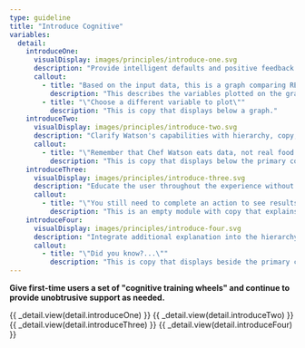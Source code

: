 ```yaml
---
type: guideline
title: "Introduce Cognitive"
variables:
  detail:
    introduceOne:
      visualDisplay: images/principles/introduce-one.svg
      description: "Provide intelligent defaults and positive feedback to reinforce cognitive behaviors and gradually adjust the user’s habits."
      callout:
        - title: "Based on the input data, this is a graph comparing REVENUE and TIME."
          description: "This describes the variables plotted on the graph."
        - title: "\"Choose a different variable to plot\""
          description: "This is copy that displays below a graph."
    introduceTwo:
      visualDisplay: images/principles/introduce-two.svg
      description: "Clarify Watson's capabilities with hierarchy, copy, and interactions to help set appropriate user expectations."
      callout:
        - title: "\"Remember that Chef Watson eats data, not real food. Use your own judgment when preparing these dishes.\""
          description: "This is copy that displays below the primary content."
    introduceThree:
      visualDisplay: images/principles/introduce-three.svg
      description: "Educate the user throughout the experience without interrupting their workflow."
      callout:
        - title: "\"You still need to complete an action to see results.\""
          description: "This is an empty module with copy that explains the user's next action."
    introduceFour:
      visualDisplay: images/principles/introduce-four.svg
      description: "Integrate additional explanation into the hierarchy as a secondary focus so that it doesn’t get in the way of more experienced users."
      callout:
        - title: "\"Did you know?...\""
          description: "This is copy that displays beside the primary content."
---
```

**Give first-time users a set of "cognitive training wheels" and continue to provide unobtrusive support as needed.**

{{ _detail.view(detail.introduceOne) }}
{{ _detail.view(detail.introduceTwo) }}
{{ _detail.view(detail.introduceThree) }}
{{ _detail.view(detail.introduceFour) }}
